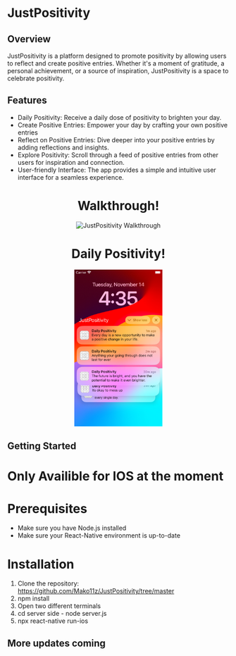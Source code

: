 # JustPositivity

## Overview

  JustPositivity is a platform designed to promote positivity by allowing users to reflect and create positive entries. Whether it's a moment of gratitude, a personal achievement, or a source of inspiration, JustPositivity is a space to celebrate positivity.

## Features

- Daily Positivity: Receive a daily dose of positivity to brighten your day.
- Create Positive Entries: Empower your day by crafting your own positive entries
- Reflect on Positive Entries: Dive deeper into your positive entries by adding reflections and insights.
- Explore Positivity: Scroll through a feed of positive entries from other users for inspiration and connection.
- User-friendly Interface: The app provides a simple and intuitive user interface for a seamless experience.


<div align="center">
  <h1>Walkthrough!</h1>
  <img src="https://github.com/Mako11z/JustPositivity/blob/master/JustPositivityW.gif" alt="JustPositivity Walkthrough" style="width: 200px; height: auto;">
</div>

<div align="center">
  <h1>Daily Positivity!</h1>
  <img src=Images/Notifications.png style="width: 200px; height: auto;">
</div>




## Getting Started

# Only Availible for IOS at the moment

# Prerequisites

- Make sure you have Node.js installed
- Make sure your React-Native environment is up-to-date

# Installation

1. Clone the repository: https://github.com/Mako11z/JustPositivity/tree/master
2. npm install
3. Open two different terminals
4. cd server side - node server.js
5. npx react-native run-ios

## More updates coming

